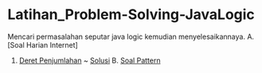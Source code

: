 # Latihan_Problem-Solving-JavaLogic

Mencari permasalahan seputar java logic kemudian menyelesaikannaya.
A. [Soal Harian Internet]
  1. [Deret Penjumlahan](https://github.com/Frezneel/Latihan_Problem-Solving-JavaLogic/blob/main/Problem-Masalah/1.png)
    ~ [Solusi](https://github.com/Frezneel/Latihan_Problem-Solving-JavaLogic/blob/main/Solved-Solusi/satu.java)
B. [Soal Pattern](https://github.com/Frezneel/Latihan_Problem-Solving-JavaLogic/blob/main/Soal%20Patterns/Patterns.md)
